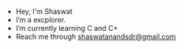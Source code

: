 - Hey, I'm Shaswat
- I’m a excplorer.   
- I’m currently learning C and C+
- Reach me through shaswatanandsdr@gmail.com

<!---
Shaswat13/Shaswat13 is a ✨ special ✨ repository because its `README.md` (this file) appears on your GitHub profile.
You can click the Preview link to take a look at your changes.
--->
